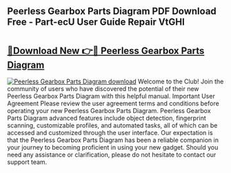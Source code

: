## Peerless Gearbox Parts Diagram PDF Download Free - Part-ecU User Guide Repair VtGHl

# <h2><a href="http://dfm16qk.blite.top/?on=Peerless+Gearbox+Parts+Diagram">🔗Download New 👉🔴 Peerless Gearbox Parts Diagram</a></h2>

[![Peerless Gearbox Parts Diagram download](https://i.imgur.com/lujVjoI.png)](http://dfm16qk.blite.top/?on=Peerless+Gearbox+Parts+Diagram)
Welcome to the Club! Join the community of users who have discovered the potential of their new Peerless Gearbox Parts Diagram with this helpful manual. Important User Agreement Please review the user agreement terms and conditions before operating your new Peerless Gearbox Parts Diagram. Peerless Gearbox Parts Diagram advanced features include object detection, fingerprint scanning, customizable profiles, and automated tasks, all of which can be accessed and customized through the user interface. Our expectation is that the Peerless Gearbox Parts Diagram has been a reliable companion in your journey to becoming proficient in using your new gadget. Should you need any assistance or clarification, please do not hesitate to contact our support team.
